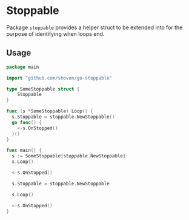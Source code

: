 # Stoppable

Package `stoppable` provides a helper struct to be extended into for the purpose of identifying when loops end.

## Usage

```go
package main

import "github.com/shovon/go-stoppable"

type SomeStoppable struct {
	Stoppable
}

func (s *SomeStoppable) Loop() {
  s.Stoppable = stoppable.NewStoppable()
  go func() {
    <-s.OnStopped()
  }()
}

func main() {
  s := SomeStoppable{stoppable.NewStoppable}
  s.Loop()

  <-s.OnStopped()

  s.Stoppable = stoppable.NewStoppable

  s.Loop()

  <-s.OnStopped()
}
```
